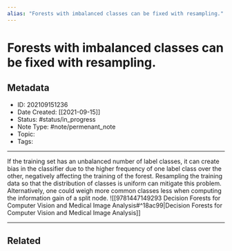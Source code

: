 ```yaml
---
alias: "Forests with imbalanced classes can be fixed with resampling."
---
```

# Forests with imbalanced classes can be fixed with resampling.
## Metadata
- ID: 202109151236
- Date Created: [[2021-09-15]]
- Status: #status/in_progress
- Note Type: #note/permenant_note
- Topic: 
- Tags: 
---

If the training set has an unbalanced number of label classes, it can create bias in the classifier due to the higher frequency of one label class over the other, negatively affecting the training of the forest. Resampling the training data so that the distribution of classes is uniform can mitigate this problem. Alternatively, one could weigh more common classes less when computing the information gain of a split node.
![[9781447149293 Decision Forests for Computer Vision and Medical Image Analysis#^18ac99|Decision Forests for Computer Vision and Medical Image Analysis]]

---
## Related